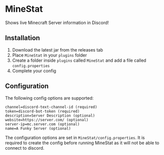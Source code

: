 # MineStat

Shows live Minecraft Server information in Discord!

## Installation

1) Download the latest jar from the releases tab
2) Place `MineStat` in your `plugins` folder
3) Create a folder inside `plugins` called `MineStat` and add a file called `config.properties`
4) Complete your config

## Configuration

The following config options are supported:

```
channel=discord-text-channel-id (required)
token=discord-bot-token (required)
description=Server Description (optional)
website=https://server.com/ (optional)
server-ip=mc.server.com (optional)
name=A Funky Server (optional)
```

The configuration options are set in `MineStat/config.properties`. It is required to create the config before running MineStat as it will not be able to connect to discord.